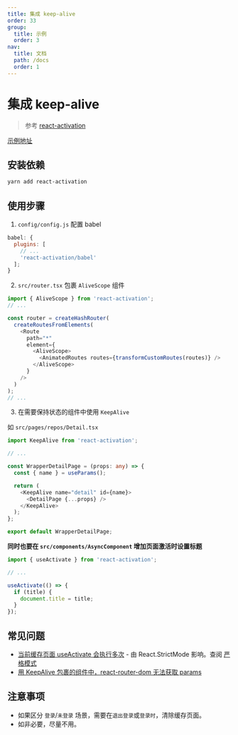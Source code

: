 ```yaml
---
title: 集成 keep-alive
order: 33
group:
  title: 示例
  order: 3
nav:
  title: 文档
  path: /docs
  order: 1
---
```


# 集成 keep-alive

> 参考 [react-activation]

[示例地址](https://github.com/doly-dev/cra-template-doly-examples/tree/main/examples/keep-alive)

## 安装依赖

```bash
yarn add react-activation
```

## 使用步骤

1. `config/config.js` 配置 babel

```javascript
babel: {
  plugins: [
    // ...
    'react-activation/babel'
  ];
}
```

2. `src/router.tsx` 包裹 `AliveScope` 组件

```typescript
import { AliveScope } from 'react-activation';
// ...

const router = createHashRouter(
  createRoutesFromElements(
    <Route
      path="*"
      element={
        <AliveScope>
          <AnimatedRoutes routes={transformCustomRoutes(routes)} />
        </AliveScope>
      }
    />
  )
);
// ...
```

3. 在需要保持状态的组件中使用 `KeepAlive`

如 `src/pages/repos/Detail.tsx`

```typescript
import KeepAlive from 'react-activation';

// ...

const WrapperDetailPage = (props: any) => {
  const { name } = useParams();

  return (
    <KeepAlive name="detail" id={name}>
      <DetailPage {...props} />
    </KeepAlive>
  );
};

export default WrapperDetailPage;
```

**同时也要在 `src/components/AsyncComponent` 增加页面激活时设置标题**

```typescript
import { useActivate } from 'react-activation';

// ...

useActivate(() => {
  if (title) {
    document.title = title;
  }
});
```

## 常见问题

- [当前缓存页面 useActivate 会执行多次](https://github.com/CJY0208/react-activation/issues/111) - 由 React.StrictMode 影响。查阅 [严格模式](https://zh-hans.reactjs.org/docs/strict-mode.html)
- [用 KeepAlive 包裹的组件中，react-router-dom 无法获取 params](https://github.com/CJY0208/react-activation/issues/43)

## 注意事项

- 如果区分 `登录`/`未登录` 场景，需要在`退出登录`或`登录时`，清除缓存页面。
- 如非必要，尽量不用。

[react-activation]: https://www.npmjs.com/package/react-activation

